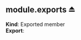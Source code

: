 <a name="exp_module_miot/service/scene--module.exports"></a>

## module.exports ⏏
**Kind**: Exported member  
**Export**:   
